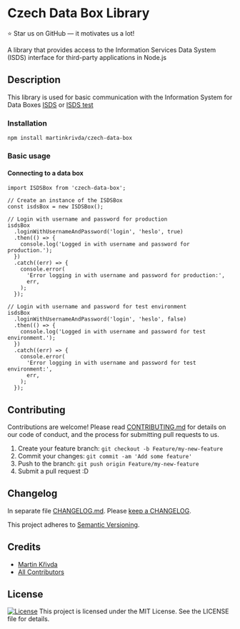 # Czech Data Box Library

⭐ Star us on GitHub — it motivates us a lot!

A library that provides access to the Information Services Data System (ISDS) interface for third-party applications in Node.js

## Description

This library is used for basic communication with the Information System for Data Boxes [ISDS](https://mojedatovaschranka.cz/) or [ISDS test](https://czebox.cz/)

### Installation

`npm install martinkrivda/czech-data-box`

### Basic usage

#### Connecting to a data box

```node
import ISDSBox from 'czech-data-box';

// Create an instance of the ISDSBox
const isdsBox = new ISDSBox();

// Login with username and password for production
isdsBox
  .loginWithUsernameAndPassword('login', 'heslo', true)
  .then(() => {
    console.log('Logged in with username and password for production.');
  })
  .catch((err) => {
    console.error(
      'Error logging in with username and password for production:',
      err,
    );
  });

// Login with username and password for test environment
isdsBox
  .loginWithUsernameAndPassword('login', 'heslo', false)
  .then(() => {
    console.log('Logged in with username and password for test environment.');
  })
  .catch((err) => {
    console.error(
      'Error logging in with username and password for test environment:',
      err,
    );
  });
```

## Contributing

Contributions are welcome! Please read [CONTRIBUTING.md](./CONTRIBUTING.md) for details on our code of conduct, and the process for submitting pull requests to us.

1. Create your feature branch: `git checkout -b Feature/my-new-feature`
2. Commit your changes: `git commit -am 'Add some feature'`
3. Push to the branch: `git push origin Feature/my-new-feature`
4. Submit a pull request :D

## Changelog

In separate file [CHANGELOG.md](CHANGELOG.md). Please [keep a CHANGELOG](https://keepachangelog.com/).

This project adheres to [Semantic Versioning](https://semver.org/).

## Credits

- [Martin Křivda](https://github.com/martinkrivda)
- [All Contributors](https://github.com/martinkrivda/czech-data-box/graphs/contributors)

## License

[![License](https://img.shields.io/badge/license-MIT-blue.svg)](/LICENSE)
This project is licensed under the MIT License. See the LICENSE file for details.
